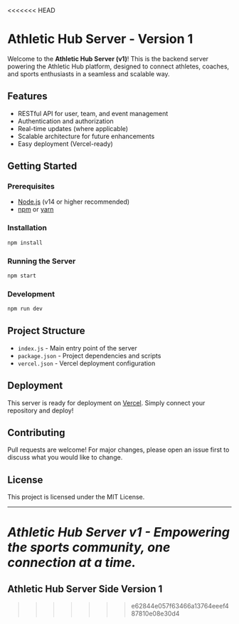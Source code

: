 <<<<<<< HEAD
# Athletic Hub Server - Version 1

Welcome to the **Athletic Hub Server (v1)**! This is the backend server powering the Athletic Hub platform, designed to connect athletes, coaches, and sports enthusiasts in a seamless and scalable way.

## Features
- RESTful API for user, team, and event management
- Authentication and authorization
- Real-time updates (where applicable)
- Scalable architecture for future enhancements
- Easy deployment (Vercel-ready)

## Getting Started

### Prerequisites
- [Node.js](https://nodejs.org/) (v14 or higher recommended)
- [npm](https://www.npmjs.com/) or [yarn](https://yarnpkg.com/)

### Installation
```bash
npm install
```

### Running the Server
```bash
npm start
```

### Development
```bash
npm run dev
```

## Project Structure
- `index.js` - Main entry point of the server
- `package.json` - Project dependencies and scripts
- `vercel.json` - Vercel deployment configuration

## Deployment
This server is ready for deployment on [Vercel](https://vercel.com/). Simply connect your repository and deploy!

## Contributing
Pull requests are welcome! For major changes, please open an issue first to discuss what you would like to change.

## License
This project is licensed under the MIT License.

---

*Athletic Hub Server v1 - Empowering the sports community, one connection at a time.*
=======
## Athletic Hub Server Side Version 1
>>>>>>> e62844e057f63466a13764eeef487810e08e30d4
